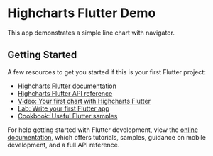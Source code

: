 # Highcharts Flutter Demo

This app demonstrates a simple line chart with navigator.



## Getting Started

A few resources to get you started if this is your first Flutter project:

- [Highcharts Flutter documentation](https://www.highcharts.com/docs/flutter/getting-started)
- [Highcharts Flutter API reference](https://pub.dev/documentation/highcharts_flutter/latest/)
- [Video: Your first chart with Highcharts Flutter](https://www.youtube.com/watch?v=_6wvHENjpwk)
- [Lab: Write your first Flutter app](https://docs.flutter.dev/get-started/codelab)
- [Cookbook: Useful Flutter samples](https://docs.flutter.dev/cookbook)

For help getting started with Flutter development, view the
[online documentation](https://docs.flutter.dev/), which offers tutorials,
samples, guidance on mobile development, and a full API reference.
